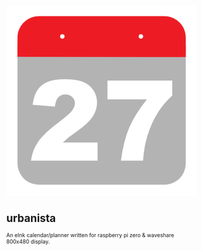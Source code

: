 ![](./docs/img/logo.png "eInk Calendar")
# urbanista


An eInk calendar/planner written for raspberry pi zero &amp; waveshare 800x480 display.
